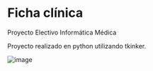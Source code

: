 # Ficha clínica 

Proyecto Electivo Informática Médica

Proyecto realizado en python utilizando tkinker.

![image](https://user-images.githubusercontent.com/120142553/208322770-66fdfbf6-ebff-4a37-93a8-44c5d5a3be8c.png)
